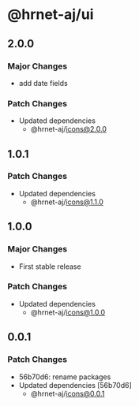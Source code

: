 # @hrnet-aj/ui

## 2.0.0

### Major Changes

- add date fields

### Patch Changes

- Updated dependencies
  - @hrnet-aj/icons@2.0.0

## 1.0.1

### Patch Changes

- Updated dependencies
  - @hrnet-aj/icons@1.1.0

## 1.0.0

### Major Changes

- First stable release

### Patch Changes

- Updated dependencies
  - @hrnet-aj/icons@1.0.0

## 0.0.1

### Patch Changes

- 56b70d6: rename packages
- Updated dependencies [56b70d6]
  - @hrnet-aj/icons@0.0.1
